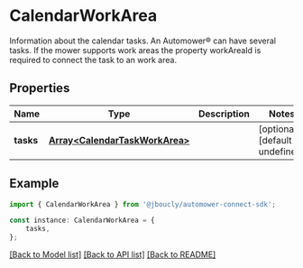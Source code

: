 # CalendarWorkArea

Information about the calendar tasks. An Automower® can have several tasks. If the mower supports work areas the property workAreaId is required to connect the task to an work area.

## Properties

Name | Type | Description | Notes
------------ | ------------- | ------------- | -------------
**tasks** | [**Array&lt;CalendarTaskWorkArea&gt;**](CalendarTaskWorkArea.md) |  | [optional] [default to undefined]

## Example

```typescript
import { CalendarWorkArea } from '@jboucly/automower-connect-sdk';

const instance: CalendarWorkArea = {
    tasks,
};
```

[[Back to Model list]](../README.md#documentation-for-models) [[Back to API list]](../README.md#documentation-for-api-endpoints) [[Back to README]](../README.md)
